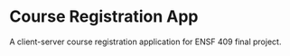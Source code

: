 # Course Registration App
A client-server course registration application for ENSF 409 final project.

